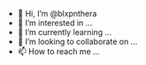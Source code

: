 - 👋 Hi, I’m @blxpnthera
- 👀 I’m interested in ...
- 🌱 I’m currently learning ...
- 💞️ I’m looking to collaborate on ...
- 📫 How to reach me ...

<!---
blxpnthera/blxpnthera is a ✨ special ✨ repository because its `README.md` (this file) appears on your GitHub profile.
You can click the Preview link to take a look at your changes.
--->
